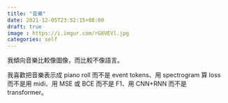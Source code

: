 ```yaml
---
title: "音樂"
date: 2021-12-05T23:52:15+08:00
draft: true
image : https://i.imgur.com/rG8VEVl.jpg
categories: self
---
```


我傾向音樂比較像圖像，而比較不像語言。

我喜歡把音樂表示成 piano roll 而不是 event tokens、用 spectrogram 算 loss 而不是用 midi、用 MSE 或 BCE 而不是 F1、用 CNN+RNN 而不是 transformer。